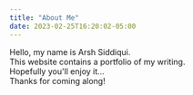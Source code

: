 ```yaml
---
title: "About Me"
date: 2023-02-25T16:20:02-05:00
---
```

Hello, my name is Arsh Siddiqui.  
This website contains a portfolio of my writing.  
Hopefully you'll enjoy it...  
Thanks for coming along!  
